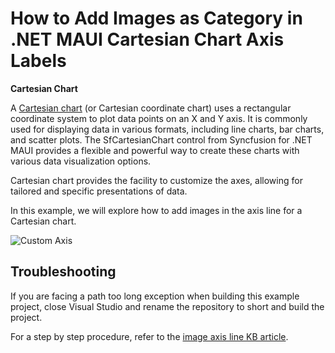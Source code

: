 # How to Add Images as Category in .NET MAUI Cartesian Chart Axis Labels

**Cartesian Chart**

A [Cartesian chart](https://www.syncfusion.com/maui-controls/maui-cartesian-charts) (or Cartesian coordinate chart) uses a rectangular coordinate system to plot data points on an X and Y axis. It is commonly used for displaying data in various formats, including line charts, bar charts, and scatter plots. The SfCartesianChart control from Syncfusion for .NET MAUI provides a flexible and powerful way to create these charts with various data visualization options.

Cartesian chart provides the facility to customize the axes, allowing for tailored and specific presentations of data.

In this example, we will explore how to add images in the axis line for a Cartesian chart.

![Custom Axis](https://github.com/user-attachments/assets/f588f79e-a4e4-4a0a-a143-c2a32389a450)

## Troubleshooting

If you are facing a path too long exception when building this example project, close Visual Studio and rename the repository to short and build the project.

For a step by step procedure, refer to the [image axis line KB article]().
